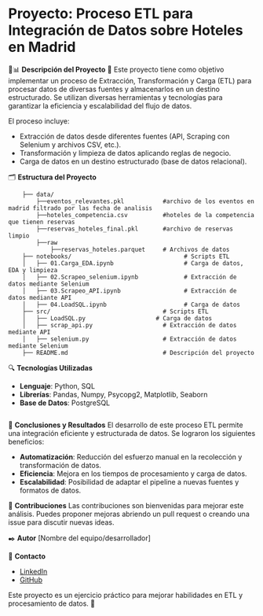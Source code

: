 # Proyecto: Proceso ETL para Integración de Datos sobre Hoteles en Madrid

🚀📊 **Descripción del Proyecto** 📝
Este proyecto tiene como objetivo implementar un proceso de Extracción, Transformación y Carga (ETL) para procesar datos de diversas fuentes y almacenarlos en un destino estructurado. Se utilizan diversas herramientas y tecnologías para garantizar la eficiencia y escalabilidad del flujo de datos.

El proceso incluye:
- Extracción de datos desde diferentes fuentes (API, Scraping con Selenium y archivos CSV, etc.).
- Transformación y limpieza de datos aplicando reglas de negocio.
- Carga de datos en un destino estructurado (base de datos relacional).

🗂️ **Estructura del Proyecto**
```
    ├── data/ 
        ├──eventos_relevantes.pkl           #archivo de los eventos en madrid filtrado por las fecha de analisis
        ├──hoteles_competencia.csv          #hoteles de la competencia que tienen reservas
        ├──reservas_hoteles_final.pkl       #archivo de reservas limpio
        ├──raw
            ├──reservas_hoteles.parquet     # Archivos de datos
    ├── notebooks/                                # Scripts ETL
    │   ├── 01.Carga_EDA.ipynb                    # Carga de datos, EDA y limpieza
    │   ├── 02.Scrapeo_selenium.ipynb             # Extracción de datos mediante Selenium
    │   ├── 03.Scrapeo_API.ipynb                  # Extracción de datos mediante API
    │   ├── 04.LoadSQL.ipynb                      # Carga de datos 
    ├── src/                                # Scripts ETL
    │   ├── LoadSQL.py                    # Carga de datos
    │   ├── scrap_api.py                    # Extracción de datos mediante API
    │   ├── selenium.py                     # Extracción de datos mediante Selenium
    ├── README.md                           # Descripción del proyecto
```

🔍 **Tecnologías Utilizadas**
- **Lenguaje**: Python, SQL
- **Librerías**: Pandas, Numpy, Psycopg2, Matplotlib, Seaborn
- **Base de Datos**: PostgreSQL 
   ```

📌 **Conclusiones y Resultados**
El desarrollo de este proceso ETL permite una integración eficiente y estructurada de datos. Se lograron los siguientes beneficios:
- **Automatización**: Reducción del esfuerzo manual en la recolección y transformación de datos.
- **Eficiencia**: Mejora en los tiempos de procesamiento y carga de datos.
- **Escalabilidad**: Posibilidad de adaptar el pipeline a nuevas fuentes y formatos de datos.

🤝 **Contribuciones**
Las contribuciones son bienvenidas para mejorar este análisis. Puedes proponer mejoras abriendo un pull request o creando una issue para discutir nuevas ideas.

✒️ **Autor**
[Nombre del equipo/desarrollador]

📌 **Contacto**
- [LinkedIn](#)
- [GitHub](#)

Este proyecto es un ejercicio práctico para mejorar habilidades en ETL y procesamiento de datos. 🚀

